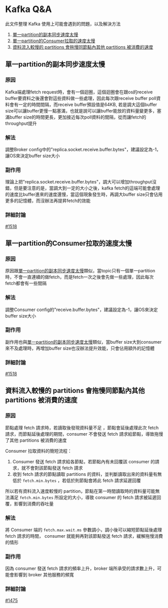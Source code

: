 # Kafka Q&A

此文件整理 Kafka 使用上可能會遇到的問題，以及解決方法

1. [單一partition的副本同步速度太慢](#單一partition的副本同步速度太慢)
2. [單一partition的Consumer拉取的速度太慢](#單一partition的Consumer拉取的速度太慢)
3. [資料流入較慢的 partitions 會拖慢同節點內其他 partitions 被消費的速度](#資料流入較慢的-partitions-會拖慢同節點內其他-partitions-被消費的速度)

## 單一partition的副本同步速度太慢

### 原因

Kafka端處理fetch request時，會有一個迴圈，這個迴圈會在跟os的receive buffer要資料之後還會對這些資料做一些處理，因此每次跟receive buffer poll資料會有一定的時間間隔，而receive buffer預設值是64KB, 若是調大這個buffer size可以讓buffer更慢一點塞滿，也就是說可以讓buffer能放的資料量變更多，塞滿buffer size的時間更長，更加接近每次poll資料的間隔，從而讓fetch的throughput提升

### 解法

調整Broker config中的"replica.socket.receive.buffer.bytes"，建議設定為-1，讓OS來決定buffer size大小

### 副作用

理論上把"replica.socket.receive.buffer.bytes"，調大可以增加throughput沒錯，但是要注意的是，當調大到一定的大小之後，kafka fetch的這端可能會處理的速度比buffer進來的速度還慢，當這個現象發生時，再調大buffer size只會佔用更多的記憶體，而沒辦法再提昇fetch的效能

### 詳細討論

[#1518](https://github.com/skiptests/astraea/issues/1516)


## 單一partition的Consumer拉取的速度太慢

### 原因

原因跟[單一partition的副本同步速度太慢](#單一partition的副本同步速度太慢)類似，當topic只有一個單一partition時，不會一直連續的做fetch，而是fetch一次之後會先做一些處理，因此每次fetch都會有一些間隔

### 解法

調整Consumer config的"receive.buffer.bytes"，建議設定為-1，讓OS來決定buffer size大小

### 副作用

副作用也與[單一partition的副本同步速度太慢](#單一partition的副本同步速度太慢)類似，當buffer size大到consumer來不及處理時，再增加buffer size也沒辦法提升效能，只會佔用額外的記憶體

### 詳細討論

[#1518](https://github.com/skiptests/astraea/issues/1516)

## 資料流入較慢的 partitions 會拖慢同節點內其他 partitions 被消費的速度

### 原因

節點處理 fetch 請求時，若讀取後發現資料量不足 ，節點會延後處理此次 fetch 請求，而節點延後處理的期間，consumer 不會發送 fetch 請求給節點，導致拖慢了其他 partitions 被消費的速度

Consumer 拉取資料的簡短流程：

1. Consumer 發送 fetch 請求給各節點，若節點內有未回覆該 consumer 的請求，就不會對該節點發送 fetch 請求
2. 收到 fetch 請求的節點讀取 partitions 的資料，並判斷讀取出來的資料量有無低於 `fetch.min.bytes` ，若低於則節點會將此 fetch 請求延遲回覆

所以若有資料流入速度較慢的 partition，節點在第一時間讀取時的資料量可能無法滿足 `fetch.min.bytes` 所設定的大小，導致 consumer 的 fetch 請求被延遲回覆，影響到消費的吞吐量

### 解法

將 Consumer 端的 `fetch.max.wait.ms` 參數調小，調小後可以縮短節點延後處理 fetch 請求的時間， consumer 就能夠再對該節點發送 fetch 請求，緩解拖慢消費的情形

### 副作用

因為 consumer 發送 fetch 請求的頻率上升，broker 端所承受的請求數上升，可能會影響到 broker 其他服務的頻寬

### 詳細討論

[#1475](https://github.com/skiptests/astraea/issues/1475)

